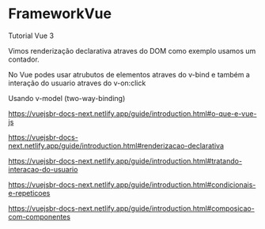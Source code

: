 # FrameworkVue
 Tutorial Vue 3

 Vimos renderização declarativa atraves do DOM como exemplo usamos
 um contador.

 No Vue podes usar atrubutos de elementos atraves do v-bind e também a interação do usuario atraves do v-on:click

 Usando v-model (two-way-binding)

https://vuejsbr-docs-next.netlify.app/guide/introduction.html#o-que-e-vue-js

https://vuejsbr-docs-next.netlify.app/guide/introduction.html#renderizacao-declarativa

https://vuejsbr-docs-next.netlify.app/guide/introduction.html#tratando-interacao-do-usuario

https://vuejsbr-docs-next.netlify.app/guide/introduction.html#condicionais-e-repeticoes

https://vuejsbr-docs-next.netlify.app/guide/introduction.html#composicao-com-componentes



















